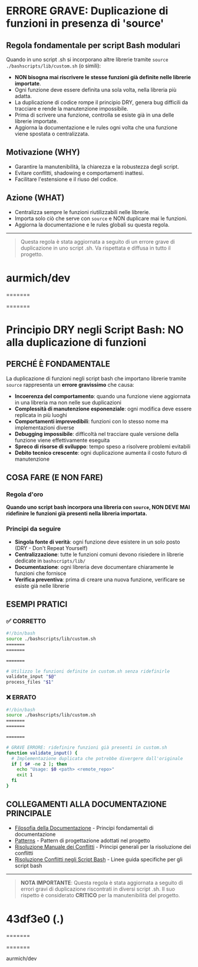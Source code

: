 

# ERRORE GRAVE: Duplicazione di funzioni in presenza di 'source'

## Regola fondamentale per script Bash modulari

Quando in uno script .sh si incorporano altre librerie tramite `source ./bashscripts/lib/custom.sh` (o simili):
- **NON bisogna mai riscrivere le stesse funzioni già definite nelle librerie importate**.
- Ogni funzione deve essere definita una sola volta, nella libreria più adatta.
- La duplicazione di codice rompe il principio DRY, genera bug difficili da tracciare e rende la manutenzione impossibile.
- Prima di scrivere una funzione, controlla se esiste già in una delle librerie importate.
- Aggiorna la documentazione e le rules ogni volta che una funzione viene spostata o centralizzata.

## Motivazione (WHY)
- Garantire la manutenibilità, la chiarezza e la robustezza degli script.
- Evitare conflitti, shadowing e comportamenti inattesi.
- Facilitare l'estensione e il riuso del codice.

## Azione (WHAT)
- Centralizza sempre le funzioni riutilizzabili nelle librerie.
- Importa solo ciò che serve con `source` e NON duplicare mai le funzioni.
- Aggiorna la documentazione e le rules globali su questa regola.

---

> Questa regola è stata aggiornata a seguito di un errore grave di duplicazione in uno script .sh. Va rispettata e diffusa in tutto il progetto.

aurmich/dev
=======
=======

=======

# Principio DRY negli Script Bash: NO alla duplicazione di funzioni

## PERCHÉ È FONDAMENTALE

La duplicazione di funzioni negli script bash che importano librerie tramite `source` rappresenta un **errore gravissimo** che causa:

- **Incoerenza del comportamento**: quando una funzione viene aggiornata in una libreria ma non nelle sue duplicazioni
- **Complessità di manutenzione esponenziale**: ogni modifica deve essere replicata in più luoghi
- **Comportamenti imprevedibili**: funzioni con lo stesso nome ma implementazioni diverse
- **Debugging impossibile**: difficoltà nel tracciare quale versione della funzione viene effettivamente eseguita
- **Spreco di risorse di sviluppo**: tempo speso a risolvere problemi evitabili
- **Debito tecnico crescente**: ogni duplicazione aumenta il costo futuro di manutenzione

## COSA FARE (E NON FARE)

### Regola d'oro
**Quando uno script bash incorpora una libreria con `source`, NON DEVE MAI ridefinire le funzioni già presenti nella libreria importata.**

### Principi da seguire
- **Singola fonte di verità**: ogni funzione deve esistere in un solo posto (DRY - Don't Repeat Yourself)
- **Centralizzazione**: tutte le funzioni comuni devono risiedere in librerie dedicate in `bashscripts/lib/`
- **Documentazione**: ogni libreria deve documentare chiaramente le funzioni che fornisce
- **Verifica preventiva**: prima di creare una nuova funzione, verificare se esiste già nelle librerie

## ESEMPI PRATICI

### ✅ CORRETTO
```bash
#!/bin/bash
source ./bashscripts/lib/custom.sh
=======
=======

=======

# Utilizzo le funzioni definite in custom.sh senza ridefinirle
validate_input "$@"
process_files "$1"
```

### ❌ ERRATO
```bash
#!/bin/bash
source ./bashscripts/lib/custom.sh
=======
=======

=======

# GRAVE ERRORE: ridefinire funzioni già presenti in custom.sh
function validate_input() {
  # Implementazione duplicata che potrebbe divergere dall'originale
  if [ $# -ne 2 ]; then
    echo "Usage: $0 <path> <remote_repo>"
    exit 1
  fi
}
```

## COLLEGAMENTI ALLA DOCUMENTAZIONE PRINCIPALE

- [Filosofia della Documentazione](/var/www/html/_bases/base_predict_fila3_mono/docs/DOCUMENTATION_PHILOSOPHY.md) - Principi fondamentali di documentazione
- [Patterns](/var/www/html/_bases/base_predict_fila3_mono/docs/PATTERNS.md) - Pattern di progettazione adottati nel progetto
- [Risoluzione Manuale dei Conflitti](/var/www/html/_bases/base_predict_fila3_mono/docs/CONFLICT_RESOLUTION.md) - Principi generali per la risoluzione dei conflitti
- [Risoluzione Conflitti negli Script Bash](/var/www/html/_bases/base_predict_fila3_mono/bashscripts/docs/CONFLICT_RESOLUTION_BASH.md) - Linee guida specifiche per gli script bash

---

> **NOTA IMPORTANTE**: Questa regola è stata aggiornata a seguito di errori gravi di duplicazione riscontrati in diversi script .sh. Il suo rispetto è considerato **CRITICO** per la manutenibilità del progetto.

 43df3e0 (.)
=======

=======

=======

aurmich/dev
